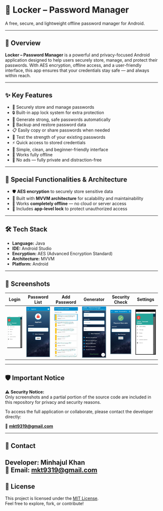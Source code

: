 # 🔐 Locker – Password Manager  
A free, secure, and lightweight offline password manager for Android.

---

## 📖 Overview

**Locker – Password Manager** is a powerful and privacy-focused Android application designed to help users securely store, manage, and protect their passwords. With AES encryption, offline access, and a user-friendly interface, this app ensures that your credentials stay safe — and always within reach.

---

## ✨ Key Features

- 🔐 Securely store and manage passwords  
- 🔒 Built-in app lock system for extra protection  
- 🧠 Generate strong, safe passwords automatically  
- 💾 Backup and restore password data  
- 📋 Easily copy or share passwords when needed  
- 🧪 Test the strength of your existing passwords  
- ⚡ Quick access to stored credentials  
- 📲 Simple, clean, and beginner-friendly interface  
- 📴 Works fully offline  
- 🚫 No ads — fully private and distraction-free  

---

## 🔧 Special Functionalities & Architecture

- 🛡️ **AES encryption** to securely store sensitive data  
- 🧠 Built with **MVVM architecture** for scalability and maintainability  
- 📴 Works **completely offline** — no cloud or server access  
- 🔐 Includes **app-level lock** to protect unauthorized access  

---

## 🛠️ Tech Stack

- **Language:** Java  
- **IDE:** Android Studio  
- **Encryption:** AES (Advanced Encryption Standard)  
- **Architecture:** MVVM  
- **Platform:** Android  

---

## 📸 Screenshots

| Login | Password List | Add Password | Generator | Security Check | Settings |
|-------|----------------|--------------|------------|------------------|----------|
| ![screen_1](screenshots/screen_1.png) | ![screen_2](screenshots/screen_2.png) | ![screen_3](screenshots/screen_3.png) | ![screen_4](screenshots/screen_4.png) | ![screen_5](screenshots/screen_5.png) | ![screen_6](screenshots/screen_6.png) |



---

## 🛡️ Important Notice

⚠️ **Security Notice:**  
Only screenshots and a partial portion of the source code are included in this repository for privacy and security reasons.

To access the full application or collaborate, please contact the developer directly:

📧 **mkt9319@gmail.com**

---

## 🙋 Contact

**Developer:** Minhajul Khan  
📧 Email: mkt9319@gmail.com
---

## 📄 License

This project is licensed under the [MIT License](LICENSE).  
Feel free to explore, fork, or contribute!

